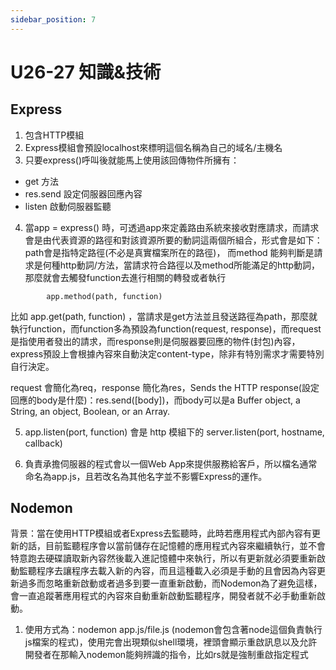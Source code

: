 ```yaml
---
sidebar_position: 7
---
```


# U26-27 知識&技術

## Express

1. 包含HTTP模組
2. Express模組會預設localhost來標明這個名稱為自己的域名/主機名
3. 只要express()呼叫後就能馬上使用該回傳物件所擁有： 
  - get 方法 
  - res.send 設定伺服器回應內容 
  - listen 啟動伺服器監聽
4. 當app = express() 時，可透過app來定義路由系統來接收對應請求，而請求會是由代表資源的路徑和對該資源所要的動詞這兩個所組合，形式會是如下：path會是指特定路徑(不必是真實檔案所在的路徑)， 而method 能夠判斷是請求是何種http動詞/方法，當請求符合路徑以及method所能滿足的http動詞，那麼就會去觸發function去進行相關的轉發或者執行
```
		app.method(path, function) 
```

比如 app.get(path, function) ，當請求是get方法並且發送路徑為path，那麼就執行function，而function多為預設為function(request, response)，而request是指使用者發出的請求，而response則是伺服器要回應的物件(封包)內容，express預設上會根據內容來自動決定content-type，除非有特別需求才需要特別自行決定。

request 會簡化為req，response 簡化為res，Sends the HTTP response(設定回應的body是什麼)：res.send([body])，而body可以是a Buffer object, a String, an object, Boolean, or an Array.

5. app.listen(port, function) 會是 http 模組下的 server.listen(port, hostname, callback)

6. 負責承擔伺服器的程式會以一個Web App來提供服務給客戶，所以檔名通常命名為app.js，且若改名為其他名字並不影響Express的運作。




## Nodemon 
背景：當在使用HTTP模組或者Express去監聽時，此時若應用程式內部內容有更新的話，目前監聽程序會以當前儲存在記憶體的應用程式內容來繼續執行，並不會特意跑去硬碟讀取新內容然後載入進記憶體中來執行，所以有更新就必須要重新啟動監聽程序去讓程序去載入新的內容，而且這種載入必須是手動的且會因為內容更新過多而忽略重新啟動或者過多到要一直重新啟動，而Nodemon為了避免這樣，會一直追蹤著應用程式的內容來自動重新啟動監聽程序，開發者就不必手動重新啟動。

1. 使用方式為：nodemon app.js/file.js  (nodemon會包含著node這個負責執行js檔案的程式)，使用完會出現類似shell環境，裡頭會顯示重啟訊息以及允許開發者在那輸入nodemon能夠辨識的指令，比如rs就是強制重啟指定程式
